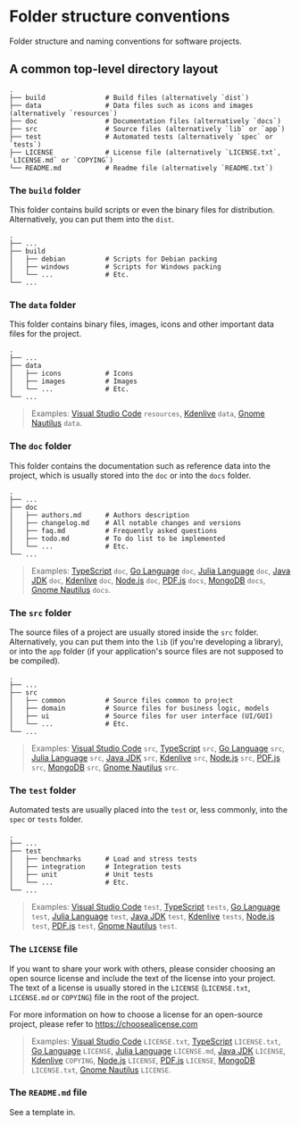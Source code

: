 # Folder structure conventions

Folder structure and naming conventions for software projects.

## A common top-level directory layout

    .
    ├── build               # Build files (alternatively `dist`)
    ├── data                # Data files such as icons and images (alternatively `resources`)
    ├── doc                 # Documentation files (alternatively `docs`)
    ├── src                 # Source files (alternatively `lib` or `app`)
    ├── test                # Automated tests (alternatively `spec` or `tests`)
    ├── LICENSE             # License file (alternatively `LICENSE.txt`, `LICENSE.md` or `COPYING`)
    └── README.md           # Readme file (alternatively `README.txt`)

### The `build` folder

This folder contains build scripts or even the binary files for distribution.
Alternatively, you can put them into the `dist`.

    .
    ├── ...
    ├── build
    │   ├── debian          # Scripts for Debian packing
    │   ├── windows         # Scripts for Windows packing
    │   └── ...             # Etc.
    └── ...

### The `data` folder

This folder contains binary files, images, icons and other important data files for the project.

    .
    ├── ...
    ├── data
    │   ├── icons           # Icons
    │   ├── images          # Images
    │   └── ...             # Etc.
    └── ...

> Examples:
[Visual Studio Code](https://github.com/microsoft/vscode) `resources`,
[Kdenlive](https://github.com/KDE/kdenlive) `data`,
[Gnome Nautilus](https://github.com/GNOME/nautilus) `data`.

### The `doc` folder

This folder contains the documentation such as reference data into the project, which is usually stored into the `doc` or into the `docs` folder.

    .
    ├── ...
    ├── doc
    │   ├── authors.md      # Authors description
    │   ├── changelog.md    # All notable changes and versions
    │   ├── faq.md          # Frequently asked questions
    │   ├── todo.md         # To do list to be implemented
    │   └── ...             # Etc.
    └── ...

> Examples:
[TypeScript](https://github.com/microsoft/TypeScript) `doc`,
[Go Language](https://github.com/golang/go) `doc`,
[Julia Language](https://github.com/JuliaLang/julia) `doc`,
[Java JDK](https://github.com/adoptium/jdk) `doc`,
[Kdenlive](https://github.com/KDE/kdenlive) `doc`,
[Node.js](https://github.com/nodejs/node) `doc`,
[PDF.js](https://github.com/mozilla/pdf.js) `docs`,
[MongoDB](https://github.com/mongodb/mongo) `docs`,
[Gnome Nautilus](https://github.com/GNOME/nautilus) `docs`.

### The `src` folder

The source files of a project are usually stored inside the `src` folder.
Alternatively, you can put them into the `lib` (if you're developing a library), or into the `app` folder (if your application's source files are not supposed to be compiled).

    .
    ├── ...
    ├── src
    │   ├── common          # Source files common to project
    │   ├── domain          # Source files for business logic, models
    │   ├── ui              # Source files for user interface (UI/GUI)
    │   └── ...             # Etc.
    └── ...

> Examples:
[Visual Studio Code](https://github.com/microsoft/vscode) `src`,
[TypeScript](https://github.com/microsoft/TypeScript) `src`,
[Go Language](https://github.com/golang/go) `src`,
[Julia Language](https://github.com/JuliaLang/julia) `src`,
[Java JDK](https://github.com/adoptium/jdk) `src`,
[Kdenlive](https://github.com/KDE/kdenlive) `src`,
[Node.js](https://github.com/nodejs/node) `src`,
[PDF.js](https://github.com/mozilla/pdf.js) `src`,
[MongoDB](https://github.com/mongodb/mongo) `src`,
[Gnome Nautilus](https://github.com/GNOME/nautilus) `src`.

### The `test` folder

Automated tests are usually placed into the `test` or, less commonly, into the `spec` or `tests` folder.

    .
    ├── ...
    ├── test
    │   ├── benchmarks      # Load and stress tests
    │   ├── integration     # Integration tests
    │   ├── unit            # Unit tests
    │   └── ...             # Etc.
    └── ...

> Examples:
[Visual Studio Code](https://github.com/microsoft/vscode) `test`,
[TypeScript](https://github.com/microsoft/TypeScript) `tests`,
[Go Language](https://github.com/golang/go) `test`,
[Julia Language](https://github.com/JuliaLang/julia) `test`,
[Java JDK](https://github.com/adoptium/jdk) `test`,
[Kdenlive](https://github.com/KDE/kdenlive) `tests`,
[Node.js](https://github.com/nodejs/node) `test`,
[PDF.js](https://github.com/mozilla/pdf.js) `test`,
[Gnome Nautilus](https://github.com/GNOME/nautilus) `test`.

### The `LICENSE` file

If you want to share your work with others, please consider choosing an open
source license and include the text of the license into your project.
The text of a license is usually stored in the `LICENSE` (`LICENSE.txt`, `LICENSE.md` or `COPYING`) file in the root of the project.

For more information on how to choose a license for an open-source project, please refer to <https://choosealicense.com>

> Examples:
[Visual Studio Code](https://github.com/microsoft/vscode) `LICENSE.txt`,
[TypeScript](https://github.com/microsoft/TypeScript) `LICENSE.txt`,
[Go Language](https://github.com/golang/go) `LICENSE`,
[Julia Language](https://github.com/JuliaLang/julia) `LICENSE.md`,
[Java JDK](https://github.com/adoptium/jdk) `LICENSE`,
[Kdenlive](https://github.com/KDE/kdenlive) `COPYING`,
[Node.js](https://github.com/nodejs/node) `LICENSE`,
[PDF.js](https://github.com/mozilla/pdf.js) `LICENSE`,
[MongoDB](https://github.com/mongodb/mongo) `LICENSE.txt`,
[Gnome Nautilus](https://github.com/GNOME/nautilus) `LICENSE`.

### The `README.md` file

See a template in.
